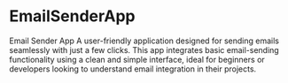 # EmailSenderApp
Email Sender App A user-friendly application designed for sending emails seamlessly with just a few clicks. This app integrates basic email-sending functionality using a clean and simple interface, ideal for beginners or developers looking to understand email integration in their projects.
